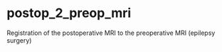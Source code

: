 # postop_2_preop_mri
Registration of the postoperative MRI to the preoperative MRI (epilepsy surgery)
